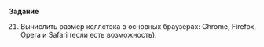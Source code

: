 __Задание__

21. Вычислить размер коллстэка в основных браузерах: Chrome, Firefox, Opera и Safari (если есть возможность).